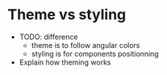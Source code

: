 # Theme vs styling

- TODO: difference
    - theme is to follow angular colors
    - styling is for components positionning
- Explain how theming works
 
